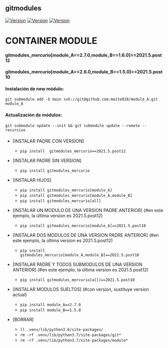 ## gitmodules

[![Version](https://img.shields.io/badge/version-2021.5-blue)](https://github.com/maite828/gitmodules.git)
[![Version](https://img.shields.io/badge/module_A-2.7.0-yellow)](https://github.com/maite828/module_A.git)
[![Version](https://img.shields.io/badge/module_B-1.6.0-yellow)](https://github.com/maite828/module_B.git)

# CONTAINER MODULE

#### gitmodules_mercurio[module_A==2.7.0,module_B==1.6.0]==2021.5.post12
#### gitmodules_mercurio[module_A==2.6.0,module_B==1.5.0]==2021.5.post10

#### Instalación de new módulo:
```git submodule add -b main ssh://git@github.com:maite828/module_A.git module_A```                                         
#### Actualización de módulos:
```git submodule update --init && git submodule update --remote --recursive```
####

- [INSTALAR PADRE CON VERSION]
  - ```pip install  gitmodules_mercurio==2021.5.post12```

- [INSTALAR PADRE SIN VERSION]
  - ```pip install gitmodules_mercurio```

- [INSTALAR HIJOS]
  - ```pip install gitmodules_mercurio[module_A]```
  - ```pip install gitmodules_mercurio[module_A,module_B]```
  - ```pip install gitmodules_mercurio[all]```

- [INSTALAR UN MODULO DE UNA VERSION PADRE ANTERIOR] (#en este ejemplo, la última version es 2021.5.post12)
  - ```pip install gitmodules_mercurio[module_A]==2021.5.post10```

- [INSTALAR DOS MODULOS DE UNA VERSION PADRE ANTERIOR] (#en este ejemplo, la última version es 2021.5.post12)
  - ```pip install gitmodules_mercurio[module_A,module_B]==2021.5.post10```

- [INSTALAR PADRE Y TODOS SUBMODULOS DE UNA VERSION ANTERIOR] (#en este ejemplo, la última version es 2021.5.post12)
  - ```pip install gitmodules_mercurio[all]==2021.5.post10```

- [INSTALAR MODULOS SUELTOS] (#con version, sustituye version actual)
  - ```pip install module_A==2.7.0```
  - ```pip install module_B==1.5.0```

- [BORRAR]
  - ```ll .venv/lib/python3.6/site-packages/```
  - ```rm -rf .venv/lib/python3.7/site-packages/git*```
  - ```rm -rf .venv/lib/python3.7/site-packages/module*```
